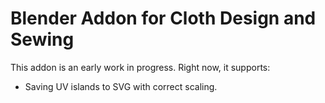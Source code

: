 # Blender Addon for Cloth Design and Sewing

This addon is an early work in progress. Right now, it supports:

* Saving UV islands to SVG with correct scaling.